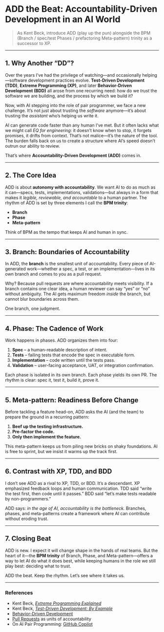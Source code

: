 
# ADD the Beat: Accountability-Driven Development in an AI World

> As Kent Beck, introduce ADD (play up the pun) alongside the BPM (Branch / spec/test Phases / prefactoring Meta-pattern) trinity as a successor to XP.

---

## 1. Why Another “DD”?

Over the years I’ve had the privilege of watching—and occasionally helping—software development practices evolve. **Test-Driven Development (TDD)**, **Extreme Programming (XP)**, and later **Behavior-Driven Development (BDD)** all arose from one recurring need: how do we *trust* the software we are building, and the process by which we build it?

Now, with AI stepping into the role of pair programmer, we face a new challenge. It’s not just about trusting the *software* anymore—it’s about trusting the *assistant* who’s helping us write it.

AI can generate code faster than any human I’ve met. But it often lacks what we might call *EQ for engineering*: it doesn’t know when to stop, it forgets promises, it drifts from context. That’s not malice—it’s the nature of the tool. The burden falls back on us to create a structure where AI’s speed doesn’t outrun our ability to review.

That’s where **Accountability-Driven Development (ADD)** comes in.

---

## 2. The Core Idea

ADD is about **autonomy with accountability**. We want AI to do as much as it can—specs, tests, implementations, validations—but always in a form that makes it *legible, reviewable, and accountable* to a human partner. The rhythm of ADD is set by three elements I call the **BPM trinity**:

- **Branch**  
- **Phase**  
- **Meta-pattern**

Think of BPM as the tempo that keeps AI and human in sync.

---

## 3. Branch: Boundaries of Accountability

In ADD, the **branch** is the smallest unit of accountability. Every piece of AI-generated work—whether a spec, a test, or an implementation—lives in its own branch and comes to you as a pull request.

Why? Because pull requests are where accountability meets visibility. If a branch contains one clear idea, a human reviewer can say “yes” or “no” without ambiguity. The AI gets maximum freedom *inside* the branch, but cannot blur boundaries across them.

One branch, one judgment.

---

## 4. Phase: The Cadence of Work

Work happens in phases. ADD organizes them into four:

1. **Spec** – a human-readable description of intent.  
2. **Tests** – failing tests that encode the spec in executable form.  
3. **Implementation** – code written until the tests pass.  
4. **Validation** – user-facing acceptance, UAT, or integration confirmation.

Each phase is isolated in its own branch. Each phase yields its own PR. The rhythm is clear: spec it, test it, build it, prove it.

---

## 5. Meta-pattern: Readiness Before Change

Before tackling a feature head-on, ADD asks the AI (and the team) to prepare the ground in a recurring pattern:

1. **Beef up the testing infrastructure.**  
2. **Pre-factor the code.**  
3. **Only then implement the feature.**

This meta-pattern keeps us from piling new bricks on shaky foundations. AI is free to sprint, but we insist it warms up the track first.

---

## 6. Contrast with XP, TDD, and BDD

I don’t see ADD as a rival to XP, TDD, or BDD. It’s a descendant. XP emphasized feedback loops and human communication. TDD said “write the test first, then code until it passes.” BDD said “let’s make tests readable by non-programmers.”

ADD says: *in the age of AI, accountability is the bottleneck.* Branches, phases, and meta-patterns create a framework where AI can contribute without eroding trust.

---

## 7. Closing Beat

ADD is new. I expect it will change shape in the hands of real teams. But the heart of it—the **BPM trinity** of Branch, Phase, and Meta-pattern—offers a way to let AI do what it does best, while keeping humans in the role we still play best: deciding what to trust.

ADD the beat. Keep the rhythm. Let’s see where it takes us.

---

### References

- Kent Beck, *[Extreme Programming Explained](https://en.wikipedia.org/wiki/Extreme_Programming)*  
- Kent Beck, *[Test-Driven Development: By Example](https://en.wikipedia.org/wiki/Test-driven_development)*  
- [Behavior-Driven Development](https://en.wikipedia.org/wiki/Behavior-driven_development)  
- [Pull Requests](https://docs.github.com/en/pull-requests) as units of accountability  
- On AI Pair Programming: [GitHub Copilot](https://github.com/features/copilot)
